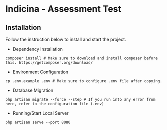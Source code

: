 # Indicina - Assessment Test

## Installation
Follow the instruction below to install and start the project.

- Dependency Installation
```shell
composer install # Make sure to download and install composer before this. https://getcomposer.org/download/
```

- Environment Configuration
```shell
cp .env.example .env # Make sure to configure .env file after copying. 
```

- Database Migration
```shell
php artisan migrate --force --step # If you run into any error from here, refer to the configuration file (.env)
```

- Running/Start Local Server
```shell
php artisan serve --port 8080
```
